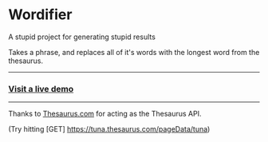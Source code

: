 # Wordifier
A stupid project for generating stupid results

Takes a phrase, and replaces all of it's words with the longest word from the thesaurus.

---

### [Visit a live demo](https://jeremybankes.com/sites/wordifier/)

---

Thanks to [Thesaurus.com](https://www.thesaurus.com/) for acting as the Thesaurus API.

(Try hitting \[GET\] https://tuna.thesaurus.com/pageData/tuna)
